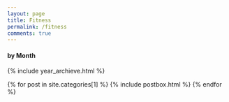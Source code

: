 ```yaml
---
layout: page
title: Fitness
permalink: /fitness
comments: true
---
```


#### by Month
{% include year_archieve.html %}


{% for post in site.categories[1] %}
  {% include postbox.html %}
{% endfor %}

